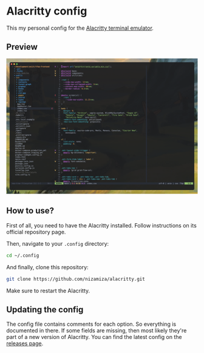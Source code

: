 # Alacritty config

This my personal config for the [Alacritty terminal emulator](https://github.com/alacritty/alacritty).

## Preview

![Preview screenshot](./screenshot.png)

## How to use?

First of all, you need to have the Alacritty installed. Follow instructions on
its official repository page.

Then, navigate to your `.config` directory:

```bash
cd ~/.config
```

And finally, clone this repository:

```bash
git clone https://github.com/nizamiza/alacritty.git
```

Make sure to restart the Alacritty.

## Updating the config

The config file contains comments for each option. So everything is documented
in there. If some fields are missing, then most likely they're part of a new
version of Alacritty. You can find the latest config on the [releases page](https://github.com/alacritty/alacritty/releases).
